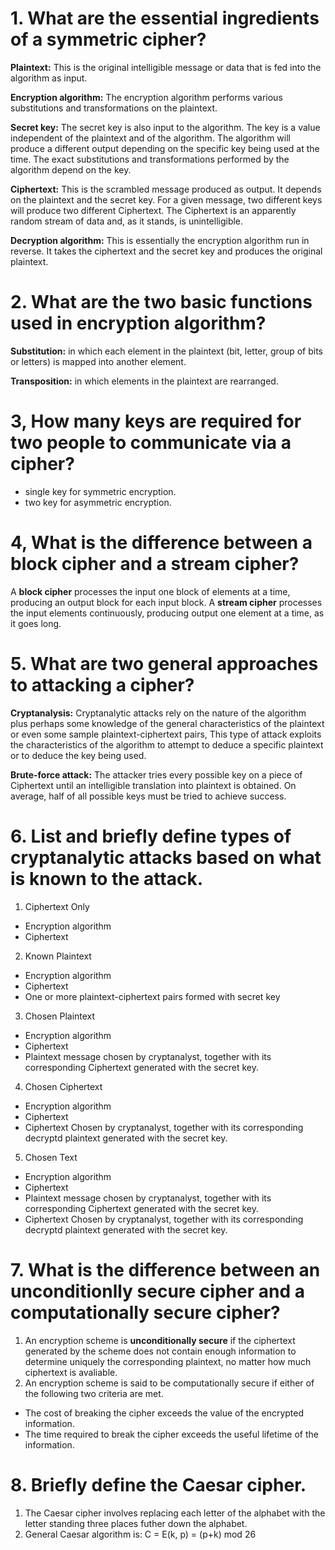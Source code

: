 # 1. What are the essential ingredients of a symmetric cipher?
**Plaintext:** This is the original intelligible message or data that is fed into the algorithm as input.

**Encryption algorithm:** The encryption algorithm performs various substitutions and transformations on the plaintext.

**Secret key:** The secret key is also input to the algorithm. The key is a value independent of the plaintext and of the algorithm. The algorithm will produce a different output depending on the specific key being used at the time. The exact 
substitutions and transformations performed by the algorithm depend on the key.

**Ciphertext:** This is the scrambled message produced as output. It depends on the plaintext and the secret key. For a
given message, two different keys will produce two different Ciphertext. The Ciphertext is an apparently random stream of 
data and, as it stands, is unintelligible.

**Decryption algorithm:** This is essentially the encryption algorithm run in reverse. It takes the ciphertext and the secret 
key and produces the original plaintext.

# 2. What are the two basic functions used in encryption algorithm?
**Substitution:** in which  each element in the plaintext (bit, letter, group of bits or letters) is mapped into another element.

**Transposition:** in which elements in the plaintext are rearranged.

# 3, How many keys are required for two people to communicate via a cipher?
- single key for symmetric encryption.
- two key for asymmetric encryption.

# 4, What is the difference between a block cipher and a stream cipher?
A **block cipher** processes the input one block of elements at a time, producing an output block for each input block. A **stream cipher** processes the input elements continuously, producing output one element at a time, as it goes long.

# 5. What are two general approaches to attacking a cipher?
**Cryptanalysis:** Cryptanalytic attacks rely on the nature of the algorithm plus perhaps some knowledge of the general 
characteristics of the plaintext or even some sample plaintext-ciphertext pairs, This type of attack exploits the characteristics of the algorithm to attempt to deduce a specific plaintext or to deduce the key being used.

**Brute-force attack:** The attacker tries every possible key on a piece of Ciphertext until an intelligible translation into
plaintext is obtained. On average, half of all possible keys must be tried to achieve success.

# 6. List and briefly define types of cryptanalytic attacks based on what is known to the attack.
1. Ciphertext Only
- Encryption algorithm 
- Ciphertext 

2. Known Plaintext
- Encryption algorithm 
- Ciphertext 
- One or more plaintext-ciphertext pairs formed with secret key

3. Chosen Plaintext 
- Encryption algorithm 
- Ciphertext 
- Plaintext message chosen by cryptanalyst, together with its corresponding Ciphertext generated with the secret key.

4. Chosen Ciphertext 
- Encryption algorithm 
- Ciphertext 
- Ciphertext Chosen by cryptanalyst, together with its corresponding decryptd plaintext generated with the secret key.

5. Chosen Text
- Encryption algorithm 
- Ciphertext 
- Plaintext message chosen by cryptanalyst, together with its corresponding Ciphertext generated with the secret key.
- Ciphertext Chosen by cryptanalyst, together with its corresponding decryptd plaintext generated with the secret key.

# 7. What is the difference between an unconditionlly secure cipher and a computationally secure cipher?
1. An encryption scheme is **unconditionally secure** if the ciphertext generated by the scheme does not contain enough 
information to determine uniquely the corresponding plaintext, no matter how much ciphertext is avaliable.
2. An encryption scheme is said to be computationally secure if either of the following two criteria are met.
- The cost of breaking the cipher exceeds the value of the encrypted information.
- The time required to break the cipher exceeds the useful lifetime of the information.

# 8. Briefly define the Caesar cipher.
1. The Caesar cipher involves replacing each letter of the alphabet with the letter standing three places futher down the alphabet.
2. General Caesar algorithm is:
C = E(k, p) = (p+k) mod 26
